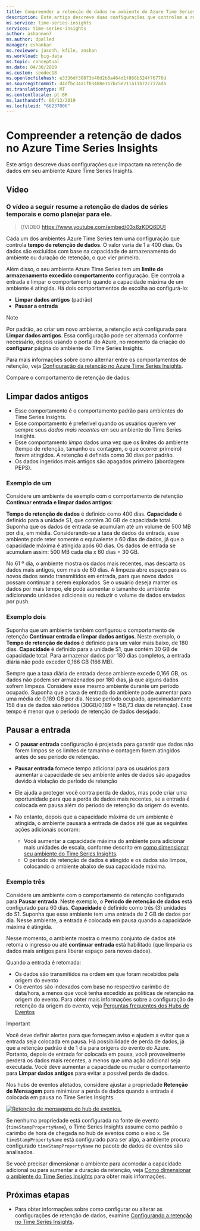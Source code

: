 ```yaml
---
title: Compreender a retenção de dados no ambiente do Azure Time Series Insights | Microsoft Docs
description: Este artigo descreve duas configurações que controlam a retenção de dados no ambiente do Azure Time Series Insights.
ms.service: time-series-insights
services: time-series-insights
author: ashannon7
ms.author: dpalled
manager: cshankar
ms.reviewer: jasonh, kfile, anshan
ms.workload: big-data
ms.topic: conceptual
ms.date: 04/30/2019
ms.custom: seodec18
ms.openlocfilehash: e3336df30873b40d2b8a464d1f866b524f76776d
ms.sourcegitcommit: d4dfbc34a1f03488e1b7bc5e711a11b72c717ada
ms.translationtype: MT
ms.contentlocale: pt-BR
ms.lasthandoff: 06/13/2019
ms.locfileid: "66237006"
---
```

# <a name="understand-data-retention-in-azure-time-series-insights"></a>Compreender a retenção de dados no Azure Time Series Insights

Este artigo descreve duas configurações que impactam na retenção de dados em seu ambiente Azure Time Series Insights.

## <a name="video"></a>Vídeo

### <a name="the-following-video-summarizes-time-series-insights-data-retention-and-how-to-plan-for-itbr"></a>O vídeo a seguir resume a retenção de dados de séries temporais e como planejar para ele.</br>

> [!VIDEO https://www.youtube.com/embed/03x6zKDQ6DU]

Cada um dos ambientes Azure Time Series tem uma configuração que controla **tempo de retenção de dados**. O valor varia de 1 a 400 dias. Os dados são excluídos com base na capacidade de armazenamento do ambiente ou duração de retenção, o que vier primeiro.

Além disso, o seu ambiente Azure Time Series tem um **limite de armazenamento excedido comportamento** configuração. Ele controla a entrada e limpar o comportamento quando a capacidade máxima de um ambiente é atingida. Há dois comportamentos de escolha ao configurá-lo:

- **Limpar dados antigos** (padrão)  
- **Pausar a entrada**

> [!NOTE]
> Por padrão, ao criar um novo ambiente, a retenção está configurada para **Limpar dados antigos**. Essa configuração pode ser alternada conforme necessário, depois usando o portal do Azure, no momento da criação do **configurar** página do ambiente do Time Series Insights.

Para mais informações sobre como alternar entre os comportamentos de retenção, veja [Configuração da retenção no Azure Time Series Insights](time-series-insights-how-to-configure-retention.md).

Compare o comportamento de retenção de dados:

## <a name="purge-old-data"></a>Limpar dados antigos

- Esse comportamento é o comportamento padrão para ambientes do Time Series Insights.  
- Esse comportamento é preferível quando os usuários querem ver sempre seus *dados mais recentes* em seu ambiente do Time Series Insights.
- Esse comportamento *limpa* dados uma vez que os limites do ambiente (tempo de retenção, tamanho ou contagem, o que ocorrer primeiro) forem atingidos. A retenção é definida como 30 dias por padrão.
- Os dados ingeridos mais antigos são apagados primeiro (abordagem PEPS).

### <a name="example-one"></a>Exemplo de um

Considere um ambiente de exemplo com o comportamento de retenção **Continuar entrada e limpar dados antigos**:

**Tempo de retenção de dados** é definido como 400 dias. **Capacidade** é definido para a unidade S1, que contém 30 GB de capacidade total.   Suponha que os dados de entrada se acumulam até um volume de 500 MB por dia, em média. Considerando-se a taxa de dados de entrada, esse ambiente pode reter somente o equivalente a 60 dias de dados, já que a capacidade máxima é atingida após 60 dias. Os dados de entrada se acumulam assim: 500 MB cada dia x 60 dias = 30 GB.

No 61 º dia, o ambiente mostra os dados mais recentes, mas descarta os dados mais antigos, com mais de 60 dias. A limpeza abre espaço para os novos dados sendo transmitidos em entrada, para que novos dados possam continuar a serem explorados. Se o usuário deseja manter os dados por mais tempo, ele pode aumentar o tamanho do ambiente adicionando unidades adicionais ou reduzir o volume de dados enviados por push.  

### <a name="example-two"></a>Exemplo dois

Suponha que um ambiente também configurou o comportamento de retenção **Continuar entrada e limpar dados antigos**. Neste exemplo, o **Tempo de retenção de dados** é definido para um valor mais baixo, de 180 dias. **Capacidade** é definido para a unidade S1, que contém 30 GB de capacidade total. Para armazenar dados por 180 dias completos, a entrada diária não pode exceder 0,166 GB (166 MB).  

Sempre que a taxa diária de entrada desse ambiente excede 0,166 GB, os dados não podem ser armazenados por 180 dias, já que alguns dados sofrem limpeza. Considere esse mesmo ambiente durante um período ocupado. Suponha que a taxa de entrada do ambiente pode aumentar para uma média de 0,189 GB por dia. Nesse período ocupado, aproximadamente 158 dias de dados são retidos (30GB/0,189 = 158,73 dias de retenção). Esse tempo é menor que o período de retenção de dados desejado.

## <a name="pause-ingress"></a>Pausar a entrada

- O **pausar entrada** configuração é projetada para garantir que dados não forem limpos se os limites de tamanho e contagem forem atingidos antes do seu período de retenção.  
- **Pausar entrada** fornece tempo adicional para os usuários para aumentar a capacidade de seu ambiente antes de dados são apagados devido à violação do período de retenção
- Ele ajuda a proteger você contra perda de dados, mas pode criar uma oportunidade para que a perda de dados mais recentes, se a entrada é colocada em pausa além do período de retenção da origem do evento.
- No entanto, depois que a capacidade máxima de um ambiente é atingida, o ambiente pausará a entrada de dados até que as seguintes ações adicionais ocorram:

   - Você aumentar a capacidade máxima do ambiente para adicionar mais unidades de escala, conforme descrito em [como dimensionar seu ambiente do Time Series Insights](time-series-insights-how-to-scale-your-environment.md).
   - O período de retenção de dados é atingido e os dados são limpos, colocando o ambiente abaixo de sua capacidade máxima.

### <a name="example-three"></a>Exemplo três

Considere um ambiente com o comportamento de retenção configurado para **Pausar entrada**. Neste exemplo, o **Período de retenção de dados** está configurado para 60 dias. **Capacidade** é definido como três (3) unidades do S1. Suponha que esse ambiente tem uma entrada de 2 GB de dados por dia. Nesse ambiente, a entrada é colocada em pausa quando a capacidade máxima é atingida.

Nesse momento, o ambiente mostra o mesmo conjunto de dados até retoma o ingresso ou até **continuar entrada** está habilitado (que limparia os dados mais antigos para liberar espaço para novos dados).

Quando a entrada é retomada:

- Os dados são transmitidos na ordem em que foram recebidos pela origem do evento
- Os eventos são indexados com base no respectivo carimbo de data/hora, a menos que você tenha excedido as políticas de retenção na origem do evento. Para obter mais informações sobre a configuração de retenção da origem do evento, veja [Perguntas frequentes dos Hubs de Eventos](../event-hubs/event-hubs-faq.md)

> [!IMPORTANT]
> Você deve definir alertas para que forneçam aviso e ajudem a evitar que a entrada seja colocada em pausa. Há possibilidade de perda de dados, já que a retenção padrão é de 1 dia para origens do evento do Azure. Portanto, depois de entrada for colocada em pausa, você provavelmente perderá os dados mais recentes, a menos que uma ação adicional seja executada. Você deve aumentar a capacidade ou mudar o comportamento para **Limpar dados antigos** para evitar a possível perda de dados.

Nos hubs de eventos afetados, considere ajustar a propriedade **Retenção de Mensagem** para minimizar a perda de dados quando a entrada é colocada em pausa no Time Series Insights.

[![Retenção de mensagens do hub de eventos.](media/time-series-insights-contepts-retention/event-hub-retention.png)](media/time-series-insights-contepts-retention/event-hub-retention.png#lightbox)

Se nenhuma propriedade está configurada na fonte de evento (`timeStampPropertyName`), o Time Series Insights assume como padrão o carimbo de hora de chegada no hub de eventos como o eixo x. Se `timeStampPropertyName` está configurado para ser algo, a ambiente procura configurado `timeStampPropertyName` no pacote de dados de eventos são analisados.

Se você precisar dimensionar o ambiente para acomodar a capacidade adicional ou para aumentar a duração da retenção, veja [Como dimensionar o ambiente do Time Series Insights](time-series-insights-how-to-scale-your-environment.md) para obter mais informações.  

## <a name="next-steps"></a>Próximas etapas

- Para obter informações sobre como configurar ou alterar as configurações de retenção de dados, examine [Configurando a retenção no Time Series Insights](time-series-insights-how-to-configure-retention.md).
